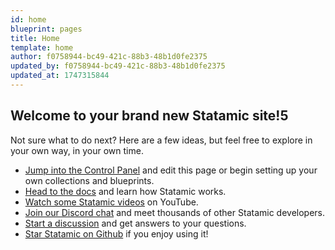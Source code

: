 ```yaml
---
id: home
blueprint: pages
title: Home
template: home
author: f0758944-bc49-421c-88b3-48b1d0fe2375
updated_by: f0758944-bc49-421c-88b3-48b1d0fe2375
updated_at: 1747315844
---
```

## Welcome to your brand new Statamic site!5

Not sure what to do next? Here are a few ideas, but feel free to explore in your own way, in your own time.

- [Jump into the Control Panel](/cp) and edit this page or begin setting up your own collections and blueprints.
- [Head to the docs](https://statamic.dev) and learn how Statamic works.
- [Watch some Statamic videos](https://youtube.com/statamic) on YouTube.
- [Join our Discord chat](https://statamic.com/discord) and meet thousands of other Statamic developers.
- [Start a discussion](https://github.com/statamic/cms/discussions) and get answers to your questions.
- [Star Statamic on Github](https://github.com/statamic/cms) if you enjoy using it!